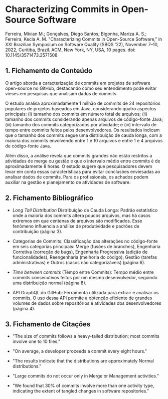 # Characterizing Commits in Open-Source Software

Ferreira, Mívian M.; Gonçalves, Diego Santos; Bigonha, Mariza A. S.; Ferreira, Kecia A. M. "Characterizing Commits in Open-Source Software," in XXI Brazilian Symposium on Software Quality (SBQS ’22), November 7–10, 2022, Curitiba, Brazil. ACM, New York, NY, USA, 10 pages. doi: 10.1145/3571473.3571508

## 1. Fichamento de Conteúdo

O artigo aborda a caracterização de commits em projetos de software open-source no GitHub, destacando como seu entendimento pode evitar vieses em pesquisas que analisam dados de commits. 

O estudo analisa aproximadamente 1 milhão de commits de 24 repositórios populares de projetos baseados em Java, considerando quatro aspectos principais: (i) tamanho dos commits em número total de arquivos; (ii) tamanho dos commits considerando apenas arquivos de código-fonte Java; (iii) tamanho dos commits categorizados por atividade; e (iv) intervalo de tempo entre commits feitos pelos desenvolvedores. Os resultados indicam que o tamanho dos commits segue uma distribuição de cauda longa, com a maioria dos commits envolvendo entre 1 e 10 arquivos e entre 1 e 4 arquivos de código-fonte Java. 

Além disso, a análise revela que commits grandes não estão restritos a atividades de merge ou gestão e que o intervalo médio entre commits é de aproximadamente 8 horas. O estudo sugere que pesquisadores devem levar em conta essas características para evitar conclusões enviesadas ao analisar dados de commits. Para os profissionais, os achados podem auxiliar na gestão e planejamento de atividades de software.

## 2. Fichamento Bibliográfico

* _Long Tail Distribution_ Distribuição de Cauda Longa: Padrão estatístico onde a maioria dos commits altera poucos arquivos, mas há casos extremos em que centenas de arquivos são modificados. Esse fenômeno influencia a análise de produtividade e padrões de contribuição (página 3).

* Categorias de Commits: Classificação das alterações no código-fonte em seis categorias principais: Merge (fusões de branches), Engenharia Corretiva (correção de bugs), Engenharia Progressiva (adição de funcionalidades), Reengenharia (melhoria do código), Gestão (tarefas administrativas) e Outros (casos não categorizáveis) (página 6).

* _Time between commits_ (Tempo entre Commits): Tempo médio entre commits consecutivos feitos por um mesmo desenvolvedor, seguindo uma distribuição normal (página 8).

* API GraphQL do GitHub: Ferramenta utilizada para extrair e analisar os commits. O uso dessa API permite a obtenção eficiente de grandes volumes de dados sobre repositórios e atividades dos desenvolvedores (página 4).

## 3. Fichamento de Citações

* "The size of commits follows a heavy-tailed distribution; most commits involve one to 10 files."

* "On average, a developer proceeds a commit every eight hours."

* "The results indicate that the distributions are approximately Normal distributions."

* "Large commits do not occur only in Merge or Management activities."

* "We found that 30% of commits involve more than one activity type, indicating the extent of tangled changes in software repositories."
